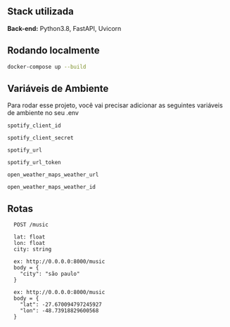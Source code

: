﻿## Stack utilizada
**Back-end:** Python3.8, FastAPI, Uvicorn

##  Rodando localmente
```bash
docker-compose up --build
```

## Variáveis de Ambiente

Para rodar esse projeto, você vai precisar adicionar as seguintes variáveis de ambiente no seu .env

`spotify_client_id`

`spotify_client_secret`

`spotify_url`

`spotify_url_token`

`open_weather_maps_weather_url`

`open_weather_maps_weather_id`

## Rotas

```http
  POST /music

  lat: float
  lon: float
  city: string

```
```http
  ex: http://0.0.0.0:8000/music
  body = {
    "city": "são paulo"
  }
```
```http
  ex: http://0.0.0.0:8000/music
  body = {
    "lat": -27.670094797245927
    "lon": -48.73918829600568
  }
```


